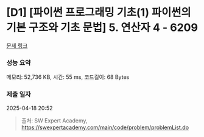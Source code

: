 # [D1] [파이썬 프로그래밍 기초(1) 파이썬의 기본 구조와 기초 문법] 5. 연산자 4 - 6209 

[문제 링크](https://swexpertacademy.com/main/code/problem/problemDetail.do?contestProbId=AWcU60eq4h4DFAU4) 

### 성능 요약

메모리: 52,736 KB, 시간: 55 ms, 코드길이: 68 Bytes

### 제출 일자

2025-04-18 20:52



> 출처: SW Expert Academy, https://swexpertacademy.com/main/code/problem/problemList.do